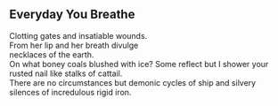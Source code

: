 Everyday You Breathe
--------------------
Clotting gates and insatiable wounds.  
From her lip and her breath divulge  
necklaces of the earth.  
On what boney coals blushed with ice? Some reflect but I shower your rusted nail like stalks of cattail.  
There are no circumstances but demonic cycles of ship and silvery  
silences of incredulous rigid iron.  
